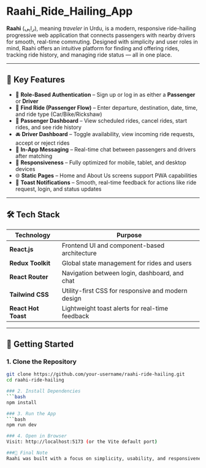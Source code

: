 # Raahi_Ride_Hailing_App

**Raahi** (راہی), meaning *traveler* in Urdu, is a modern, responsive ride-hailing progressive web application that connects passengers with nearby drivers for smooth, real-time commuting. Designed with simplicity and user roles in mind, Raahi offers an intuitive platform for finding and offering rides, tracking ride history, and managing ride status — all in one place.

---

## 🌟 Key Features

- 🔐 **Role-Based Authentication** – Sign up or log in as either a **Passenger** or **Driver**
- 📍 **Find Ride (Passenger Flow)** – Enter departure, destination, date, time, and ride type (Car/Bike/Rickshaw)
- 📅 **Passenger Dashboard** – View scheduled rides, cancel rides, start rides, and see ride history
- 🚘 **Driver Dashboard** – Toggle availability, view incoming ride requests, accept or reject rides
- 💬 **In-App Messaging** – Real-time chat between passengers and drivers after matching
- 📱 **Responsiveness** – Fully optimized for mobile, tablet, and desktop devices
- 🌐 **Static Pages** – Home and About Us screens support PWA capabilities
- 🔔 **Toast Notifications** – Smooth, real-time feedback for actions like ride request, login, and status updates

---

## 🛠️ Tech Stack

| Technology       | Purpose                                           |
|------------------|---------------------------------------------------|
| **React.js**     | Frontend UI and component-based architecture      |
| **Redux Toolkit**| Global state management for rides and users       |
| **React Router** | Navigation between login, dashboard, and chat     |
| **Tailwind CSS** | Utility-first CSS for responsive and modern design|
| **React Hot Toast** | Lightweight toast alerts for real-time feedback |

---

## 🚀 Getting Started

### 1. Clone the Repository
```bash
git clone https://github.com/your-username/raahi-ride-hailing.git
cd raahi-ride-hailing

### 2. Install Dependencies
```bash
npm install

### 3. Run the App
```bash
npm run dev

### 4. Open in Browser
Visit: http://localhost:5173 (or the Vite default port)

###🙌 Final Note
Raahi was built with a focus on simplicity, usability, and responsiveness. Whether you’re a passenger looking for a quick ride or a driver offering your availability, Raahi provides a seamless and intuitive experience for both. Thank you for checking out this project — your feedback and support are always appreciated!
